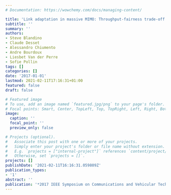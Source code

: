 ```yaml
---
# Documentation: https://wowchemy.com/docs/managing-content/

title: 'Link adaptation in massive MIMO: Throughput-fairness trade-off'
subtitle: ''
summary: ''
authors:
- Steve Blandino
- Claude Desset
- Alessandro Chiumento
- Andre Bourdoux
- Liesbet Van der Perre
- Sofie Pollin
tags: []
categories: []
date: '2017-01-01'
lastmod: 2021-02-11T17:16:31+01:00
featured: false
draft: false

# Featured image
# To use, add an image named `featured.jpg/png` to your page's folder.
# Focal points: Smart, Center, TopLeft, Top, TopRight, Left, Right, BottomLeft, Bottom, BottomRight.
image:
  caption: ''
  focal_point: ''
  preview_only: false

# Projects (optional).
#   Associate this post with one or more of your projects.
#   Simply enter your project's folder or file name without extension.
#   E.g. `projects = ["internal-project"]` references `content/project/deep-learning/index.md`.
#   Otherwise, set `projects = []`.
projects: []
publishDate: '2021-02-11T16:16:31.059809Z'
publication_types:
- '1'
abstract: ''
publication: '*2017 IEEE Symposium on Communications and Vehicular Technology (SCVT)*'
---
```

